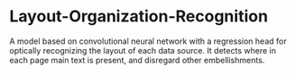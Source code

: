 # Layout-Organization-Recognition
A model based on convolutional neural network with a regression head for optically recognizing the layout of each data source. It detects where in each page main text is present, and disregard other embellishments. 
